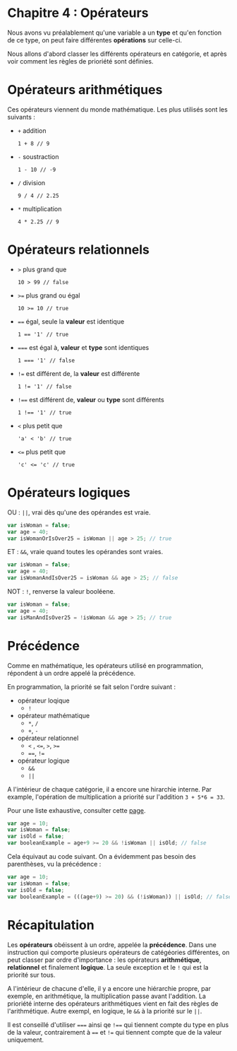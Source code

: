 # Chapitre 4 : Opérateurs

Nous avons vu préalablement qu'une variable a un **type** et qu'en fonction de ce type, on peut faire différentes **opérations** sur celle-ci.

Nous allons d'abord classer les différents opérateurs en catégorie, et après voir comment les règles de prioriété sont définies.

# Opérateurs arithmétiques
Ces opérateurs viennent du monde mathématique. Les plus utilisés sont les suivants :
* `+` addition

	`1 + 8 // 9`

* `-` soustraction

	`1 - 10 // -9`


* `/` division

	`9 / 4 // 2.25`

* `*` multiplication

	`4 * 2.25 // 9`


# Opérateurs relationnels
* `>` plus grand que

	`10 > 99 // false`


* `>=` plus grand ou égal

	`10 >= 10 // true`


* `==` égal, seule la **valeur** est identique

	`1 == '1' // true`


* `===` est égal à, **valeur** et **type** sont identiques

	`1 === '1' // false`


* `!=` est différent de, la **valeur** est différente

	`1 != '1' // false`


* `!==` est différent de, **valeur** ou **type** sont différents

	`1 !== '1' // true`


* `<` plus petit que

	`'a' < 'b' // true`


* `<=` plus petit que

	`'c' <= 'c' // true`


# Opérateurs logiques
OU : `||`,  vrai dès qu'une des opérandes est vraie.

```js
var isWoman = false;
var age = 40;
var isWomanOrIsOver25 = isWoman || age > 25; // true
```

ET : `&&`, vraie quand toutes les opérandes sont vraies.

```js
var isWoman = false;
var age = 40;
var isWomanAndIsOver25 = isWoman && age > 25; // false
```

NOT : `!`, renverse la valeur booléene.

```js
var isWoman = false;
var age = 40;
var isManAndIsOver25 = !isWoman && age > 25; // true
```

# Précédence
Comme en mathématique, les opérateurs utilisé en programmation, répondent à un ordre appelé la précédence.

En programmation, la priorité se fait selon l'ordre suivant :

* opérateur loqique
	* `!`
* opérateur mathématique
	* `*`, `/`
	* `+`, `-`
* opérateur relationnel
	* `<` , `<=`, `>`, `>=`
	* `==`, `!=`
* opérateur logique
	* `&&`
	* `||`

A l'intérieur de chaque catégorie, il a encore une hirarchie interne. Par example, l'opération de multiplication a priorité sur l'addition `3 + 5*6 = 33`.

Pour une liste exhaustive, consulter cette [page](https://en.wikipedia.org/wiki/Order_of_operations).


```js
var age = 10;
var isWoman = false;
var isOld = false;
var booleanExample = age+9 >= 20 && !isWoman || isOld; // false
```

Cela équivaut au code suivant. On a évidemment pas besoin des parenthèses, vu la précédence :

```js
var age = 10;
var isWoman = false;
var isOld = false;
var booleanExample = (((age+9) >= 20) && (!isWoman)) || isOld; // false
```

# Récapitulation
Les **opérateurs** obéissent à un ordre, appelée la **précédence**. Dans une instruction qui comporte plusieurs opérateurs de catégéories différentes, on peut classer par ordre d'importance : les opérateurs **arithmétique**, **relationnel** et finalement **logique**. La seule exception et le `!` qui est la priorité sur tous.

A l'intérieur de chacune d'elle, il y a encore une hiérarchie propre, par exemple, en arithmétique, la multiplication passe avant l'addition. La prioriété interne des opérateurs arithmétiques vient en fait des règles de l'arithmétique. Autre exempl, en logique, le `&&` à la priorité sur le `||`.

Il est conseillé d'utiliser `===` ainsi qe `!==` qui tiennent compte du type en plus de la valeur, contrairement à `==` et `!=` qui tiennent compte que de la valeur uniquement.
